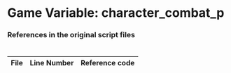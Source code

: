 # Game Variable: character_combat_p
### References in the original script files

#

| File | Line Number | Reference code |
| --- | --- | --- |

